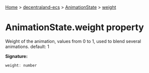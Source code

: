 [Home](./index) &gt; [decentraland-ecs](./decentraland-ecs.md) &gt; [AnimationState](./decentraland-ecs.animationstate.md) &gt; [weight](./decentraland-ecs.animationstate.weight.md)

# AnimationState.weight property

Weight of the animation, values from 0 to 1, used to blend several animations. default: 1

**Signature:**
```javascript
weight: number
```
